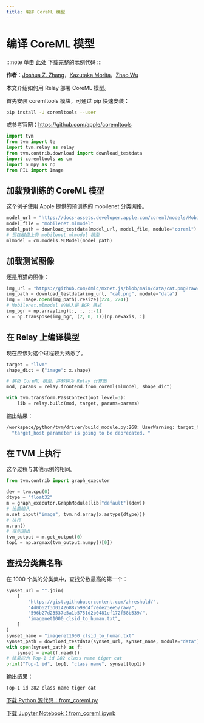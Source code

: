 ```yaml
---
title: 编译 CoreML 模型
---
```


# 编译 CoreML 模型

:::note
单击 [此处](https://tvm.apache.org/docs/how_to/compile_models/from_coreml.html#sphx-glr-download-how-to-compile-models-from-coreml-py) 下载完整的示例代码
:::

**作者**：[Joshua Z. Zhang](https://zhreshold.github.io/)，[Kazutaka Morita](https://github.com/kazum)，[Zhao Wu](https://github.com/FrozenGene)

本文介绍如何用 Relay 部署 CoreML 模型。

首先安装 coremltools 模块，可通过 pip 快速安装：

``` bash
pip install -U coremltools --user
```

或参考官网：https://github.com/apple/coremltools

``` python
import tvm
from tvm import te
import tvm.relay as relay
from tvm.contrib.download import download_testdata
import coremltools as cm
import numpy as np
from PIL import Image
```

## 加载预训练的 CoreML 模型

这个例子使用 Apple 提供的预训练的 mobilenet 分类网络。

``` python
model_url = "https://docs-assets.developer.apple.com/coreml/models/MobileNet.mlmodel"
model_file = "mobilenet.mlmodel"
model_path = download_testdata(model_url, model_file, module="coreml")
# 现在磁盘上有 mobilenet.mlmodel 模型
mlmodel = cm.models.MLModel(model_path)
```

## 加载测试图像

还是用猫的图像：

``` python
img_url = "https://github.com/dmlc/mxnet.js/blob/main/data/cat.png?raw=true"
img_path = download_testdata(img_url, "cat.png", module="data")
img = Image.open(img_path).resize((224, 224))
# Mobilenet.mlmodel 的输入是 BGR 格式
img_bgr = np.array(img)[:, :, ::-1]
x = np.transpose(img_bgr, (2, 0, 1))[np.newaxis, :]
```

## 在 Relay 上编译模型

现在应该对这个过程较为熟悉了。

``` python
target = "llvm"
shape_dict = {"image": x.shape}

# 解析 CoreML 模型，并转换为 Relay 计算图
mod, params = relay.frontend.from_coreml(mlmodel, shape_dict)

with tvm.transform.PassContext(opt_level=3):
    lib = relay.build(mod, target, params=params)
```

输出结果：

``` bash
/workspace/python/tvm/driver/build_module.py:268: UserWarning: target_host parameter is going to be deprecated. Please pass in tvm.target.Target(target, host=target_host) instead.
  "target_host parameter is going to be deprecated. "
```

## 在 TVM 上执行

这个过程与其他示例的相同。

``` python
from tvm.contrib import graph_executor

dev = tvm.cpu(0)
dtype = "float32"
m = graph_executor.GraphModule(lib["default"](dev))
# 设置输入
m.set_input("image", tvm.nd.array(x.astype(dtype)))
# 执行
m.run()
# 得到输出
tvm_output = m.get_output(0)
top1 = np.argmax(tvm_output.numpy()[0])
```

## 查找分类集名称

在 1000 个类的分类集中，查找分数最高的第一个：

``` python
synset_url = "".join(
    [
        "https://gist.githubusercontent.com/zhreshold/",
        "4d0b62f3d01426887599d4f7ede23ee5/raw/",
        "596b27d23537e5a1b5751d2b0481ef172f58b539/",
        "imagenet1000_clsid_to_human.txt",
    ]
)
synset_name = "imagenet1000_clsid_to_human.txt"
synset_path = download_testdata(synset_url, synset_name, module="data")
with open(synset_path) as f:
    synset = eval(f.read())
# 结果应为 Top-1 id 282 class name tiger cat
print("Top-1 id", top1, "class name", synset[top1])
```

输出结果：

``` bash
Top-1 id 282 class name tiger cat
```

[下载 Python 源代码：from_coreml.py](https://tvm.apache.org/docs/_downloads/3aeab7c9d659bf5da70126a1aff7c403/from_coreml.py)

[下载 Jupyter Notebook：from_coreml.ipynb](https://tvm.apache.org/docs/_downloads/a883b8474634054b6a79c17a288aa8ed/from_coreml.ipynb)
